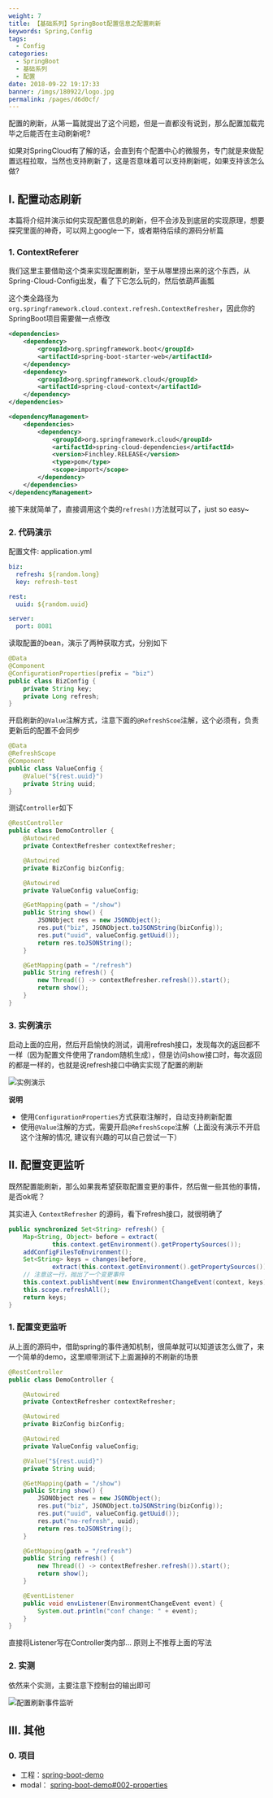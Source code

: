 ```yaml
---
weight: 7
title: 【基础系列】SpringBoot配置信息之配置刷新
keywords: Spring,Config
tags: 
  - Config
categories: 
  - SpringBoot
  - 基础系列
  - 配置
date: 2018-09-22 19:17:33
banner: /imgs/180922/logo.jpg
permalink: /pages/d6d0cf/
---
```


配置的刷新，从第一篇就提出了这个问题，但是一直都没有说到，那么配置加载完毕之后能否在主动刷新呢?

如果对SpringCloud有了解的话，会直到有个配置中心的微服务，专门就是来做配置远程拉取，当然也支持刷新了，这是否意味着可以支持刷新呢，如果支持该怎么做?

<!-- more -->


## I. 配置动态刷新

本篇将介绍并演示如何实现配置信息的刷新，但不会涉及到底层的实现原理，想要探究里面的神奇，可以网上google一下，或者期待后续的源码分析篇

### 1. ContextReferer

我们这里主要借助这个类来实现配置刷新，至于从哪里捞出来的这个东西，从Spring-Cloud-Config出发，看了下它怎么玩的，然后依葫芦画瓢

这个类全路径为 `org.springframework.cloud.context.refresh.ContextRefresher`，因此你的SpringBoot项目需要做一点修改

```xml
<dependencies>
    <dependency>
        <groupId>org.springframework.boot</groupId>
        <artifactId>spring-boot-starter-web</artifactId>
    </dependency>
    <dependency>
        <groupId>org.springframework.cloud</groupId>
        <artifactId>spring-cloud-context</artifactId>
    </dependency>
</dependencies>

<dependencyManagement>
    <dependencies>
        <dependency>
            <groupId>org.springframework.cloud</groupId>
            <artifactId>spring-cloud-dependencies</artifactId>
            <version>Finchley.RELEASE</version>
            <type>pom</type>
            <scope>import</scope>
        </dependency>
    </dependencies>
</dependencyManagement>
```

接下来就简单了，直接调用这个类的`refresh()`方法就可以了，just so easy~

### 2. 代码演示

配置文件: application.yml

```yml
biz:
  refresh: ${random.long}
  key: refresh-test

rest:
  uuid: ${random.uuid}

server:
  port: 8081
```

读取配置的bean，演示了两种获取方式，分别如下

```java
@Data
@Component
@ConfigurationProperties(prefix = "biz")
public class BizConfig {
    private String key;
    private Long refresh;
}
```

开启刷新的`@Value`注解方式，注意下面的`@RefreshScoe`注解，这个必须有，负责更新后的配置不会同步

```java
@Data
@RefreshScope
@Component
public class ValueConfig {
    @Value("${rest.uuid}")
    private String uuid;
}
```

测试`Controller`如下

```java
@RestController
public class DemoController {
    @Autowired
    private ContextRefresher contextRefresher;

    @Autowired
    private BizConfig bizConfig;

    @Autowired
    private ValueConfig valueConfig;

    @GetMapping(path = "/show")
    public String show() {
        JSONObject res = new JSONObject();
        res.put("biz", JSONObject.toJSONString(bizConfig));
        res.put("uuid", valueConfig.getUuid());
        return res.toJSONString();
    }

    @GetMapping(path = "/refresh")
    public String refresh() {
        new Thread(() -> contextRefresher.refresh()).start();
        return show();
    }
}
```

### 3. 实例演示

启动上面的应用，然后开启愉快的测试，调用refresh接口，发现每次的返回都不一样（因为配置文件使用了random随机生成），但是访问show接口时，每次返回的都是一样的，也就是说refresh接口中确实实现了配置的刷新

![实例演示](/imgs/180922/00.gif)

**说明**

- 使用`ConfigurationProperties`方式获取注解时，自动支持刷新配置
- 使用`@Value`注解的方式，需要开启`@RefreshScope`注解（上面没有演示不开启这个注解的情况, 建议有兴趣的可以自己尝试一下）

## II. 配置变更监听

既然配置能刷新，那么如果我希望获取配置变更的事件，然后做一些其他的事情，是否ok呢？

其实进入 `ContextRefresher` 的源码，看下refresh接口，就很明确了

```java
public synchronized Set<String> refresh() {
	Map<String, Object> before = extract(
			this.context.getEnvironment().getPropertySources());
	addConfigFilesToEnvironment();
	Set<String> keys = changes(before,
			extract(this.context.getEnvironment().getPropertySources())).keySet();
	// 注意这一行，抛出了一个变更事件
	this.context.publishEvent(new EnvironmentChangeEvent(context, keys));
	this.scope.refreshAll();
	return keys;
}
```

### 1. 配置变更监听

从上面的源码中，借助spring的事件通知机制，很简单就可以知道该怎么做了，来一个简单的demo，这里顺带测试下上面漏掉的不刷新的场景

```java
@RestController
public class DemoController {

    @Autowired
    private ContextRefresher contextRefresher;

    @Autowired
    private BizConfig bizConfig;

    @Autowired
    private ValueConfig valueConfig;

    @Value("${rest.uuid}")
    private String uuid;

    @GetMapping(path = "/show")
    public String show() {
        JSONObject res = new JSONObject();
        res.put("biz", JSONObject.toJSONString(bizConfig));
        res.put("uuid", valueConfig.getUuid());
        res.put("no-refresh", uuid);
        return res.toJSONString();
    }

    @GetMapping(path = "/refresh")
    public String refresh() {
        new Thread(() -> contextRefresher.refresh()).start();
        return show();
    }

    @EventListener
    public void envListener(EnvironmentChangeEvent event) {
        System.out.println("conf change: " + event);
    }
}
```

直接将Listener写在Controller类内部... 原则上不推荐上面的写法

### 2. 实测

依然来个实测，主要注意下控制台的输出即可

![配置刷新事件监听](/imgs/180922/01.gif)



## III. 其他

### 0. 项目

- 工程：[spring-boot-demo](https://github.com/liuyueyi/spring-boot-demo)
- modal： [spring-boot-demo#002-properties](https://github.com/liuyueyi/spring-boot-demo/tree/master/spring-boot/002-properties)


